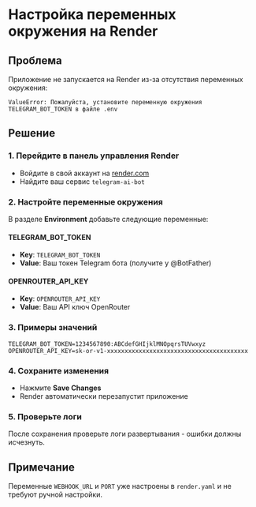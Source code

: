 # Настройка переменных окружения на Render

## Проблема
Приложение не запускается на Render из-за отсутствия переменных окружения:
```
ValueError: Пожалуйста, установите переменную окружения TELEGRAM_BOT_TOKEN в файле .env
```

## Решение

### 1. Перейдите в панель управления Render
- Войдите в свой аккаунт на [render.com](https://render.com)
- Найдите ваш сервис `telegram-ai-bot`

### 2. Настройте переменные окружения
В разделе **Environment** добавьте следующие переменные:

#### TELEGRAM_BOT_TOKEN
- **Key**: `TELEGRAM_BOT_TOKEN`
- **Value**: Ваш токен Telegram бота (получите у @BotFather)

#### OPENROUTER_API_KEY
- **Key**: `OPENROUTER_API_KEY`
- **Value**: Ваш API ключ OpenRouter

### 3. Примеры значений
```
TELEGRAM_BOT_TOKEN=1234567890:ABCdefGHIjklMNOpqrsTUVwxyz
OPENROUTER_API_KEY=sk-or-v1-xxxxxxxxxxxxxxxxxxxxxxxxxxxxxxxxxxxxxxxx
```

### 4. Сохраните изменения
- Нажмите **Save Changes**
- Render автоматически перезапустит приложение

### 5. Проверьте логи
После сохранения проверьте логи развертывания - ошибки должны исчезнуть.

## Примечание
Переменные `WEBHOOK_URL` и `PORT` уже настроены в `render.yaml` и не требуют ручной настройки.
